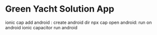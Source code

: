 # Green Yacht Solution App



 ionic cap add android : create android dir
 npx cap open android: run on android
 ionic capacitor run android
